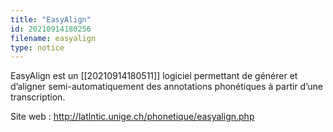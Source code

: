 ```yaml
---
title: "EasyAlign"
id: 20210914180256
filename: easyalign
type: notice
---
```


EasyAlign est un [[20210914180511]] logiciel permettant de générer et d’aligner semi-automatiquement des annotations phonétiques à partir d’une transcription.

Site web : <http://latlntic.unige.ch/phonetique/easyalign.php>

